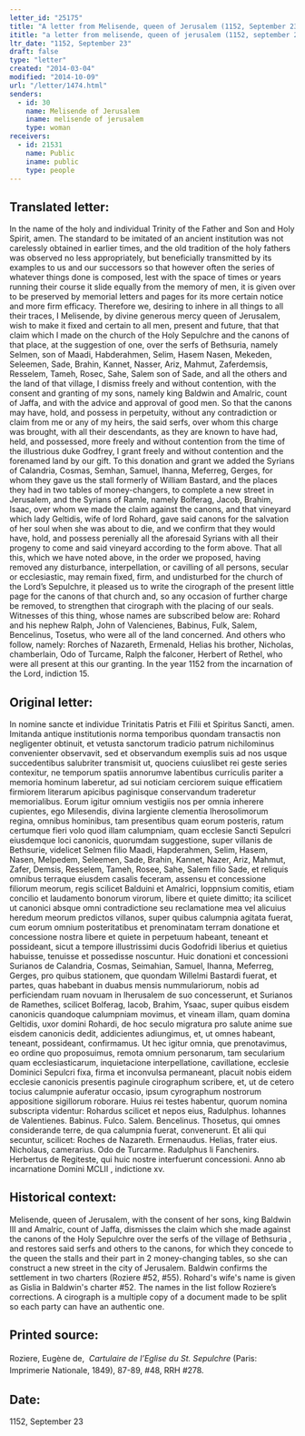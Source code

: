 ```yaml
---
letter_id: "25175"
title: "A letter from Melisende, queen of Jerusalem (1152, September 23)"
ititle: "a letter from melisende, queen of jerusalem (1152, september 23)"
ltr_date: "1152, September 23"
draft: false
type: "letter"
created: "2014-03-04"
modified: "2014-10-09"
url: "/letter/1474.html"
senders:
  - id: 30
    name: Melisende of Jerusalem
    iname: melisende of jerusalem
    type: woman
receivers:
  - id: 21531
    name: Public
    iname: public
    type: people
---
```

<h2> Translated letter:</h2>In the name of the holy and individual Trinity of the Father and Son and Holy Spirit, amen.  The standard to be imitated of an ancient institution was not carelessly obtained in earlier times, and the old tradition of the holy fathers was observed no less appropriately, but beneficially transmitted by its examples to us and our successors so that however often the series of whatever things done is composed, lest with the space of times or years running their course it slide equally from the memory of men, it is given over to be preserved by memorial letters and pages for its more certain notice and more firm efficacy.  Therefore we, desiring to inhere in all things to all their traces, I Melisende, by divine generous mercy queen of Jerusalem, wish to make it fixed and certain to all men, present and future, that that claim which I made on the church of the Holy Sepulchre and the canons of that place, at the suggestion of one, over the serfs of Bethsuria, namely Selmen, son of Maadi, Habderahmen, Selim, Hasem Nasen, Mekeden, Seleemen, Sade, Brahin, Kannet, Nasser, Ariz, Mahmut, Zaferdemsis, Resselem, Tameh, Rosec, Sahe, Salem son of Sade, and all the others and the land of that village, I dismiss freely and without contention, with the consent and granting of my sons, namely king Baldwin and Amalric, count of Jaffa, and with the advice and approval of good men. So that the canons may have, hold, and possess in perpetuity, without any contradiction or claim from me or any of my heirs, the said serfs, over whom this charge was brought, with all their descendants, as they are known to have had, held, and possessed, more freely and without contention from the time of the illustrious duke Godfrey, I grant freely and without contention and the forenamed land by our gift.  To this donation and grant we added the Syrians of Calandria, Cosmas, Semhan, Samuel, Ihanna, Meferreg, Gerges, for whom they gave us the stall formerly of William Bastard, and the places they had in two tables of money-changers,  to complete a new street in Jerusalem, and the Syrians of Ramle, namely Bolferag, Jacob, Brahim, Isaac, over whom we made the claim against the canons, and that vineyard which lady Geltidis, wife of lord Rohard, gave said canons for the salvation of her soul when she was about to die, and we confirm that they would have, hold, and possess perenially all the aforesaid Syrians with all their progeny to come and said vineyard according to the form above.  That all this, which we have noted above, in the order we proposed, having removed any disturbance, interpellation, or cavilling of all persons, secular or ecclesiastic, may remain fixed, firm, and undisturbed for the church of the Lord’s Sepulchre, it pleased us to write the cirograph of the present little page for the canons of that church and, so any occasion of further charge be removed, to strengthen that cirograph with the placing of our seals.  Witnesses of this thing, whose names are subscribed below are:  Rohard and his nephew Ralph, John of Valencienes, Babinus, Fulk, Salem, Bencelinus, Tosetus, who were all of the land concerned.  And others who follow, namely: Rorches of Nazareth, Ermenald, Helias his brother, Nicholas, chamberlain, Odo of Turcame, Ralph the falconer, Herbert of Rethel, who were all present at this our granting.  In the year 1152 from the incarnation of the Lord, indiction 15.
<h2 class="mt-4"> Original letter:</h2>In nomine sancte et individue Trinitatis Patris et Filii et Spiritus Sancti, amen. Imitanda antique institutionis norma temporibus quondam transactis non negligenter obtinuit, et vetusta sanctorum tradicio patrum nichilominus convenienter observavit, sed et observandum exemplis suis ad nos usque succedentibus salubriter transmisit ut, quociens cuiuslibet rei geste series contexitur, ne temporum spatiis annorumve labentibus curriculis pariter a memoria hominum laberetur, ad sui noticiam cerciorem suique efficatiem firmiorem literarum apicibus paginisque conservandum traderetur memorialibus. Eorum igitur omnium vestigiis nos per omnia inherere cupientes, ego Milesendis, divina largiente clementia Iherosolimorum regina, omnibus hominibus, tam presentibus quam eorum posteris, ratum certumque fieri volo quod illam calumpniam, quam ecclesie Sancti Sepulcri eiusdemque loci canonicis, quorumdam suggestione, super villanis de Bethsurie, videlicet Selmen filio Maadi, Hapderahmen, Selim, Hasem, Nasen, Melpedem, Seleemen, Sade, Brahin, Kannet, Nazer, Ariz, Mahmut, Zafer, Demsis, Resselem, Tameh, Rosee, Sahe, Salem filio Sade, et reliquis omnibus terraque eiusdem casalis feceram, assensu et concessione filiorum meorum, regis scilicet Balduini et Amalrici, Ioppnsium comitis, etiam concilio  et laudamento bonorum virorum, libere et quiete dimitto; ita scilicet ut canonici absque omni contradictione seu reclamatione mea vel alicuius heredum meorum predictos villanos, super quibus calumpnia agitata fuerat, cum eorum omnium posteritatibus et prenominatam terram donatione et concessione nostra libere et quiete in perpetuum habeant, teneant et possideant, sicut a tempore illustrissimi ducis Godofridi liberius et quietius habuisse, tenuisse et possedisse noscuntur. Huic donationi et concessioni Surianos de Calandria, Cosmas, Seimahian, Samuel, Ihanna, Meferreg, Gerges, pro quibus stationem, que quondam Willelmi Bastardi fuerat, et partes, quas habebant in duabus mensis nummulariorum, nobis ad perficiendam ruam novuam in lherusalem de suo concesserunt, et Surianos de Ramethes, scilicet Bolferag, Iacob, Brahim, Ysaac, super quibus eisdem canonicis quandoque calumpniam movimus, et vineam illam, quam domina Geltidis, uxor domini Rohardi, de hoc seculo migratura pro salute anime sue eisdem canonicis dedit, addicientes adiungimus, et, ut omnes habeant, teneant, possideant, confirmamus. Ut hec igitur omnia, que prenotavimus, eo ordine quo proposuimus, remota omnium personarum, tam secularium quam ecclesiasticarum, inquietacione interpellatione, cavillatione, ecclesie Dominici Sepulcri fixa, firma et inconvulsa permaneant, placuit nobis eidem ecclesie canonicis presentis paginule cirographum scribere, et, ut de cetero tocius calumpnie auferatur occasio, ipsum cyrographum nostrorum appositione sigillorum roborare. Huius rei testes habentur, quorum nomina subscripta videntur: Rohardus scilicet et nepos eius, Radulphus. Iohannes de Valentienes. Babinus. Fulco. Salem. Bencelinus. Thosetus, qui omnes considerande terre, de qua calumpnia fuerat, convenerunt.  Et alii qui secuntur, scilicet:  Roches de Nazareth. Ermenaudus. Helias, frater eius. Nicholaus, camerarius. Odo de Turcarme. Radulphus li Fanchenirs. Herbertus de Regiteste, qui huic nostre interfuerunt concessioni. Anno ab incarnatione Domini MCLII , indictione xv.
<h2 class="mt-4"> Historical context:</h2>Melisende, queen of Jerusalem, with the consent of her sons, king Baldwin III and Amalric, count of Jaffa, dismisses the claim which she made against the canons of the Holy Sepulchre over the serfs of the village of Bethsuria , and restores said serfs and others to the canons, for which they concede to the queen the stalls and their part in 2 money-changing tables, so she can construct a new street in the city of Jerusalem.  Baldwin confirms the settlement in two charters (Roziere #52, #55).  Rohard's wife's name is given as Gislia in Baldwin's charter #52. The names in the list follow Roziere’s corrections.  A cirograph is a multiple copy of a document made to be split so each party can have an authentic one.  <h2 class="mt-4"> Printed source:</h2><p>Roziere, Eugène de,&nbsp;<span style="line-height: 1.5; background-color: transparent;">&nbsp;</span><em><span style="line-height: 1.5; background-color: transparent;">Cartulaire de l’Eglise du St. Sepulchre&nbsp;</span></em><span style="line-height: 1.5; background-color: transparent;">(Paris: Imprimerie Nationale, 1849), 87-89, #48, RRH #278.</span></p><h2 class="mt-4"> Date:</h2>1152, September 23